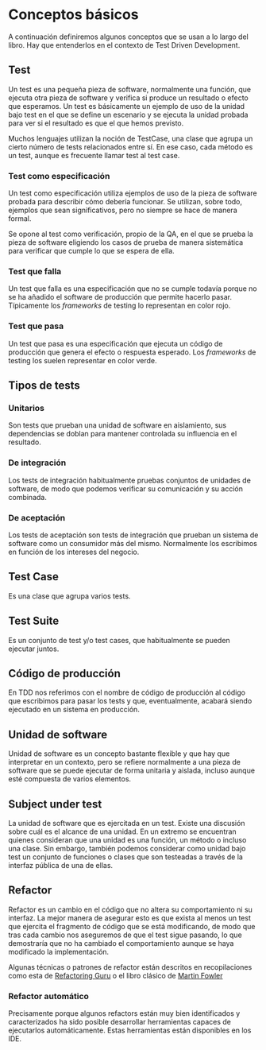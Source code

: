 # Conceptos básicos

A continuación definiremos algunos conceptos que se usan a lo largo del libro. Hay que entenderlos en el contexto de Test Driven Development.

## Test

Un test es una pequeña pieza de software, normalmente una función, que ejecuta otra pieza de software y verifica si produce un resultado o efecto que esperamos. Un test es básicamente un ejemplo de uso de la unidad bajo test en el que se define un escenario y se ejecuta la unidad probada para ver si el resultado es que el que hemos previsto.

Muchos lenguajes utilizan la noción de TestCase, una clase que agrupa un cierto número de tests relacionados entre sí. En ese caso, cada método es un test, aunque es frecuente llamar test al test case.

### Test como especificación

Un test como especificación utiliza ejemplos de uso de la pieza de software probada para describir cómo debería funcionar. Se utilizan, sobre todo, ejemplos que sean significativos, pero no siempre se hace de manera formal.

Se opone al test como verificación, propio de la QA, en el que se prueba la pieza de software eligiendo los casos de prueba de manera sistemática para verificar que cumple lo que se espera de ella.

### Test que falla
 
Un test que falla es una especificación que no se cumple todavía porque no se ha añadido el software de producción que permite hacerlo pasar. Típicamente los *frameworks* de testing lo representan en color rojo.

### Test que pasa

Un test que pasa es una especificación que ejecuta un código de producción que genera el efecto o respuesta esperado. Los *frameworks* de testing los suelen representar en color verde.

## Tipos de tests

### Unitarios

Son tests que prueban una unidad de software en aislamiento, sus dependencias se doblan para mantener controlada su influencia en el resultado.

### De integración

Los tests de integración habitualmente pruebas conjuntos de unidades de software, de modo que podemos verificar su comunicación y su acción combinada.

### De aceptación

Los tests de aceptación son tests de integración que prueban un sistema de software como un consumidor más del mismo. Normalmente los escribimos en función de los intereses del negocio.

## Test Case

Es una clase que agrupa varios tests.

## Test Suite

Es un conjunto de test y/o test cases, que habitualmente se pueden ejecutar juntos.

## Código de producción

En TDD nos referimos con el nombre de código de producción al código que escribimos para pasar los tests y que, eventualmente, acabará siendo ejecutado en un sistema en producción.

## Unidad de software

Unidad de software es un concepto bastante flexible y que hay que interpretar en un contexto, pero se refiere normalmente a una pieza de software que se puede ejecutar de forma unitaria y aislada, incluso aunque esté compuesta de varios elementos.

## Subject under test

La unidad de software que es ejercitada en un test. Existe una discusión sobre cuál es el alcance de una unidad. En un extremo se encuentran quienes consideran que una unidad es una función, un método o incluso una clase. Sin embargo, también podemos considerar como unidad bajo test un conjunto de funciones o clases que son testeadas a través de la interfaz pública de una de ellas.

## Refactor

Refactor es un cambio en el código que no altera su comportamiento ni su interfaz. La mejor manera de asegurar esto es que exista al menos un test que ejercita el fragmento de código que se está modificando, de modo que tras cada cambio nos aseguremos de que el test sigue pasando, lo que demostraría que no ha cambiado el comportamiento aunque se haya modificado la implementación.

Algunas técnicas o patrones de refactor están descritos en recopilaciones como esta de [Refactoring Guru](https://refactoring.guru/refactoring/catalog) o el libro clásico de [Martin Fowler](https://martinfowler.com/books/refactoring.html)

### Refactor automático

Precisamente porque algunos refactors están muy bien identificados y caracterizados ha sido posible desarrollar herramientas capaces de ejecutarlos automáticamente. Estas herramientas están disponibles en los IDE.
